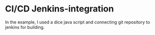 # CI/CD Jenkins-integration
In the example, I used a dice java script and connecting git repository to jenkins for building. 
